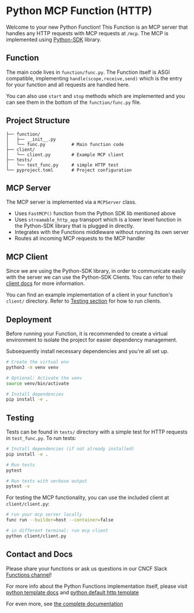 # Python MCP Function (HTTP)

Welcome to your new Python Function! This Function is an MCP server that
handles any HTTP requests with MCP requests at `/mcp`. The MCP is implemented
using [Python-SDK](https://github.com/modelcontextprotocol/python-sdk) library.

## Function

The main code lives in `function/func.py`.
The Function itself is ASGI compatible, implementing `handle(scope,receive,send)`
which is the entry for your function and all requests are handled here.

You can also use `start` and `stop` methods which are implemented and you can
see them in the bottom of the `function/func.py` file.

## Project Structure

```
├── function/
│   ├── __init__.py
│   └── func.py          # Main function code
├── client/
│   └── client.py        # Example MCP client
├── tests/
│   └── test_func.py     # simple HTTP test
└── pyproject.toml       # Project configuration
```

## MCP Server

The MCP server is implemented via a `MCPServer` class.
- Uses `FastMCP()` function from the Python SDK lib mentioned above
- Uses `streamable_http_app` transport which is a lower level function in the
Python-SDK library that is plugged in directly.
- Integrates with the Functions middleware without running its own server
- Routes all incoming MCP requests to the MCP handler

## MCP Client

Since we are using the Python-SDK library, in order to communicate easily
with the server we can use the Python-SDK Clients. You can refer to their
[client docs](https://github.com/modelcontextprotocol/python-sdk?tab=readme-ov-file#writing-mcp-clients)
for more information.

You can find an example implementation of a client in your function's `client/` directory.
Refer to [Testing section](#testing) for how to run clients.

## Deployment

Before running your Function, it is recommended to create a virtual environment
to isolate the project for easier dependency management.

Subsequently install necessary dependencies and you're all set up.

```bash
# Create the virtual env
python3 -m venv venv

# Optional: Activate the venv
source venv/bin/activate

# Install dependencies
pip install -e .
```

## Testing

Tests can be found in `tests/` directory with a simple test for HTTP requests
in `test_func.py`. To run tests:

```bash
# Install dependencies (if not already installed)
pip install -e .

# Run tests
pytest

# Run tests with verbose output
pytest -v
```

For testing the MCP functionality, you can use the included client at `client/client.py`:

```bash
# run your mcp server locally
func run --builder=host --container=false

# in different terminal: run mcp client
python client/client.py
```

## Contact and Docs

Please share your functions or ask us questions in our CNCF Slack
[Functions channel](https://cloud-native.slack.com/archives/C04LKEZUXEE)!

For more info about the Python Functions implementation itself, please visit
[python template docs](https://github.com/knative/func/blob/main/docs/function-templates/python.md)
and
[python default http template](https://github.com/knative/func/tree/main/templates/python/http)

For even more, see [the complete documentation](https://github.com/knative/func/tree/main/docs)
